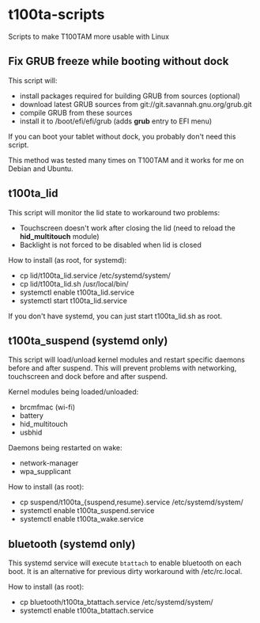 # t100ta-scripts
Scripts to make T100TAM more usable with Linux

## Fix GRUB freeze while booting without dock

This script will:
* install packages required for building GRUB from sources (optional)
* download latest GRUB sources from git://git.savannah.gnu.org/grub.git
* compile GRUB from these sources
* install it to /boot/efi/efi/grub (adds **grub** entry to EFI menu)

If you can boot your tablet without dock, you probably don't need this script.

This method was tested many times on T100TAM and it works for me on Debian and Ubuntu.

## t100ta_lid

This script will monitor the lid state to workaround two problems:
* Touchscreen doesn't work after closing the lid (need to reload the **hid_multitouch** module)
* Backlight is not forced to be disabled when lid is closed

How to install (as root, for systemd):
* cp lid/t100ta_lid.service /etc/systemd/system/
* cp lid/t100ta_lid.sh /usr/local/bin/
* systemctl enable t100ta_lid.service
* systemctl start t100ta_lid.service

If you don't have systemd, you can just start t100ta_lid.sh as root.

## t100ta_suspend (systemd only)

This script will load/unload kernel modules and restart specific daemons before and after suspend. This will prevent problems with networking, touchscreen and dock before and after suspend.

Kernel modules being loaded/unloaded:
* brcmfmac (wi-fi)
* battery
* hid_multitouch
* usbhid

Daemons being restarted on wake:
* network-manager
* wpa_supplicant

How to install (as root):
* cp suspend/t100ta_{suspend,resume}.service /etc/systemd/system/
* systemctl enable t100ta_suspend.service
* systemctl enable t100ta_wake.service

## bluetooth (systemd only)

This systemd service will execute `btattach` to enable bluetooth on each boot.
It is an alternative for previous dirty workaround with /etc/rc.local.

How to install (as root):
* cp bluetooth/t100ta_btattach.service /etc/systemd/system/
* systemctl enable t100ta_btattach.service
